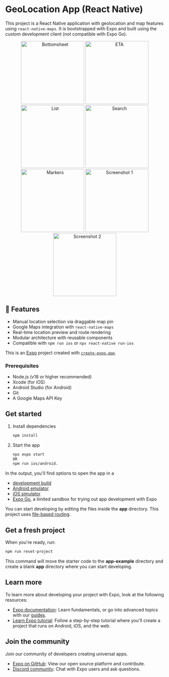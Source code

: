 # GeoLocation App (React Native)

This project is a React Native application with geolocation and map features using `react-native-maps`. It is bootstrapped with Expo and built using the custom development client (not compatible with Expo Go).

<p align="center">
  <img src="screenshots/bottomsheet.png" alt="Bottomsheet" width="200"/>
  <img src="screenshots/eta-distance.png" alt="ETA" width="200"/>
  <img src="screenshots/list-nearby.png" alt="List" width="200"/>
  <img src="screenshots/search.png" alt="Search" width="200"/>
  <img src="screenshots/markers.png" alt="Markers" width="200"/>
  <img src="screenshots/screenshot1.png" alt="Screenshot 1" width="200"/>
  <img src="screenshots/screenshot2.png" alt="Screenshot 2" width="200"/>
</p>


## 🚀 Features

-  Manual location selection via draggable map pin  
-  Google Maps integration with `react-native-maps`  
-  Real-time location preview and route rendering  
-  Modular architecture with reusable components  
-  Compatible with `npm run ios` or `npx react-native run-ios`

This is an [Expo](https://expo.dev) project created with [`create-expo-app`](https://www.npmjs.com/package/create-expo-app).

### Prerequisites

- Node.js (v18 or higher recommended)
- Xcode (for iOS)
- Android Studio (for Android)
- Git
- A Google Maps API Key

## Get started

1. Install dependencies

   ```bash
   npm install
   ```

2. Start the app

   ```bash
   npx expo start
   OR
   npm run ios/android.
   ```

In the output, you'll find options to open the app in a

- [development build](https://docs.expo.dev/develop/development-builds/introduction/)
- [Android emulator](https://docs.expo.dev/workflow/android-studio-emulator/)
- [iOS simulator](https://docs.expo.dev/workflow/ios-simulator/)
- [Expo Go](https://expo.dev/go), a limited sandbox for trying out app development with Expo

You can start developing by editing the files inside the **app** directory. This project uses [file-based routing](https://docs.expo.dev/router/introduction).

## Get a fresh project

When you're ready, run:

```bash
npm run reset-project
```

This command will move the starter code to the **app-example** directory and create a blank **app** directory where you can start developing.

## Learn more

To learn more about developing your project with Expo, look at the following resources:

- [Expo documentation](https://docs.expo.dev/): Learn fundamentals, or go into advanced topics with our [guides](https://docs.expo.dev/guides).
- [Learn Expo tutorial](https://docs.expo.dev/tutorial/introduction/): Follow a step-by-step tutorial where you'll create a project that runs on Android, iOS, and the web.

## Join the community

Join our community of developers creating universal apps.

- [Expo on GitHub](https://github.com/expo/expo): View our open source platform and contribute.
- [Discord community](https://chat.expo.dev): Chat with Expo users and ask questions.
